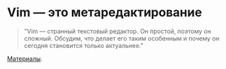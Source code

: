 # Vim — это метаредактирование

> "Vim — странный текстовый редактор. Он простой, поэтому он сложный. Обсудим,
> что делает его таким особенным и почему он сегодня становится только
> актуальнее."

[Материалы](https://github.com/IlyasYOY/vim-nn-talk/blob/main/README.md).
